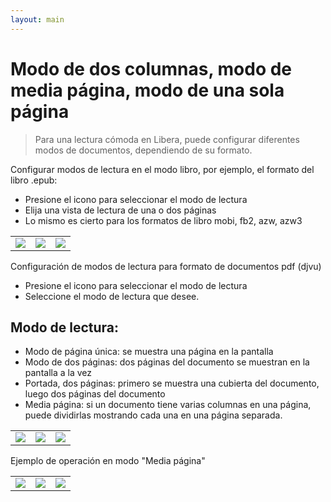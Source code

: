 ```yaml
---
layout: main
---
```


# Modo de dos columnas, modo de media página, modo de una sola página

> Para una lectura cómoda en Libera, puede configurar diferentes modos de documentos, dependiendo de su formato.

Configurar modos de lectura en el modo libro, por ejemplo, el formato del libro .epub:

* Presione el icono para seleccionar el modo de lectura
* Elija una vista de lectura de una o dos páginas
* Lo mismo es cierto para los formatos de libro mobi, fb2, azw, azw3

||||
|-|-|-|
|![](1.jpg)|![](2.jpg)|![](3.jpg)|

Configuración de modos de lectura para formato de documentos pdf (djvu)

* Presione el icono para seleccionar el modo de lectura
* Seleccione el modo de lectura que desee.

## Modo de lectura:

* Modo de página única: se muestra una página en la pantalla
* Modo de dos páginas: dos páginas del documento se muestran en la pantalla a la vez
* Portada, dos páginas: primero se muestra una cubierta del documento, luego dos páginas del documento
* Media página: si un documento tiene varias columnas en una página, puede dividirlas mostrando cada una en una página separada.

||||
|-|-|-|
|![](4.jpg)|![](5.jpg)|![](6.jpg)|

Ejemplo de operación en modo &quot;Media página&quot;

||||
|-|-|-|
|![](7.jpg)|![](8.jpg)|![](9.jpg)|
